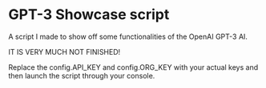 # GPT-3 Showcase script
A script I made to show off some functionalities of the OpenAI GPT-3 AI.

IT IS VERY MUCH NOT FINISHED!

Replace the config.API_KEY and config.ORG_KEY with your actual keys and then launch the script through your console.
